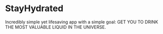 # StayHydrated
Incredibly simple yet lifesaving app with a simple goal: GET YOU TO DRINK THE MOST VALUABLE LIQUID IN THE UNIVERSE.
